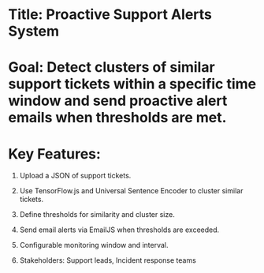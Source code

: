 # Title: Proactive Support Alerts System

# Goal: Detect clusters of similar support tickets within a specific time window and send proactive alert emails when thresholds are met.

# Key Features:

1. Upload a JSON of support tickets.

2. Use TensorFlow.js and Universal Sentence Encoder to cluster similar tickets.

3. Define thresholds for similarity and cluster size.

4. Send email alerts via EmailJS when thresholds are exceeded.

5. Configurable monitoring window and interval.

6. Stakeholders: Support leads, Incident response teams
